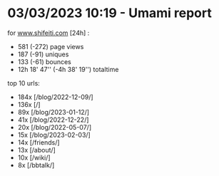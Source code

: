 # 03/03/2023 10:19 - Umami report
for www.shifeiti.com [24h] :

 - 581 (-272) page views
 - 187 (-91) uniques
 - 133 (-61) bounces
 - 12h 18' 47'' (-4h 38' 19'') totaltime


top 10 urls:
 - 184x [/blog/2022-12-09/]
 - 136x [/]
 - 89x [/blog/2023-01-12/]
 - 41x [/blog/2022-12-22/]
 - 20x [/blog/2022-05-07/]
 - 15x [/blog/2023-02-03/]
 - 14x [/friends/]
 - 13x [/about/]
 - 10x [/wiki/]
 - 8x [/bbtalk/]


